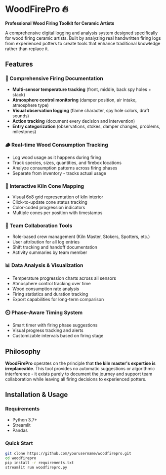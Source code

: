 # WoodFirePro 🔥

**Professional Wood Firing Toolkit for Ceramic Artists**

A comprehensive digital logging and analysis system designed specifically for wood firing ceramic artists. Built by analyzing real handwritten firing logs from experienced potters to create tools that enhance traditional knowledge rather than replace it.

## Features

### 📝 Comprehensive Firing Documentation
- **Multi-sensor temperature tracking** (front, middle, back spy holes + stack)
- **Atmosphere control monitoring** (damper position, air intake, atmosphere type)
- **Visual observation logging** (flame character, spy hole colors, draft sounds)
- **Action tracking** (document every decision and intervention)
- **Entry categorization** (observations, stokes, damper changes, problems, milestones)

### 🪵 Real-time Wood Consumption Tracking
- Log wood usage as it happens during firing
- Track species, sizes, quantities, and firebox locations  
- Analyze consumption patterns across firing phases
- Separate from inventory - tracks actual usage

### 🎯 Interactive Kiln Cone Mapping
- Visual 6x8 grid representation of kiln interior
- Click-to-update cone status tracking
- Color-coded progression indicators
- Multiple cones per position with timestamps

### 👥 Team Collaboration Tools
- Role-based crew management (Kiln Master, Stokers, Spotters, etc.)
- User attribution for all log entries
- Shift tracking and handoff documentation
- Activity summaries by team member

### 📊 Data Analysis & Visualization
- Temperature progression charts across all sensors
- Atmosphere control tracking over time
- Wood consumption rate analysis
- Firing statistics and duration tracking
- Export capabilities for long-term comparison

### ⏲️ Phase-Aware Timing System
- Smart timer with firing phase suggestions
- Visual progress tracking and alerts
- Customizable intervals based on firing stage

## Philosophy

**WoodFirePro** operates on the principle that **the kiln master's expertise is irreplaceable**. This tool provides no automatic suggestions or algorithmic interference - it exists purely to document the journey and support team collaboration while leaving all firing decisions to experienced potters.

## Installation & Usage

### Requirements
- Python 3.7+
- Streamlit
- Pandas

### Quick Start
```bash
git clone https://github.com/yourusername/woodfirepro.git
cd woodfirepro
pip install -r requirements.txt
streamlit run woodfirepro.py
